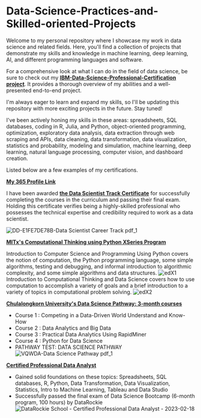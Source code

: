 # Data-Science-Practices-and-Skilled-oriented-Projects

Welcome to my personal repository where I showcase my work in data science and related fields. Here, you'll find a collection of projects that demonstrate my skills and knowledge in machine learning, deep learning, AI, and different programming languages and software.

For a comprehensive look at what I can do in the field of data science, be sure to check out my **[IBM-Data-Science-Professional-Certification project](https://github.com/Feem-NS/IBM-Data-Science-Professional-Certification/tree/main/IBM-Module-10%20Applied-Data-Science-Capstone%20(Project))**. It provides a thorough overview of my abilities and a well-presented end-to-end project.

I'm always eager to learn and expand my skills, so I'll be updating this repository with more exciting projects in the future. Stay tuned!

I've been actively honing my skills in these areas: spreadsheets, SQL databases, coding in R, Julia, and Python, object-oriented programming, optimization, exploratory data analysis, data extraction through web scraping and APIs, data cleaning, data transformation, data visualization, statistics and probability, modeling and simulation, machine learning, deep learning, natural language processing, computer vision, and dashboard creation.

Listed below are a few examples of my certifications.

**[My 365 Profile Link](https://learn.365datascience.com/profile/natthapong-sueviriyapan/)**

I have been awarded **[the Data Scientist Track Certificate](https://learn.365datascience.com/certificates/DD-E1FE7DE78B/)** for successfully completing the courses in the curriculum and passing their final exam. Holding this certificate verifies being a highly-skilled professional who possesses the technical expertise and credibility required to work as a data scientist.

![DD-E1FE7DE78B-Data Scientist Career Track pdf_1](https://user-images.githubusercontent.com/107760967/219263089-02c71a49-74a1-4d7a-ba58-7ae85cb82ddd.jpg)

**[MITx's Computational Thinking using Python XSeries Program](https://www.edx.org/xseries/mitx-computational-thinking-using-python)**

Introduction to Computer Science and Programming Using Python covers the notion of computation, the Python programming language, some simple algorithms, testing and debugging, and informal introduction to algorithmic complexity, and some simple algorithms and data structures. 
![edX1](https://user-images.githubusercontent.com/107760967/219264526-e3981e20-656f-4502-9111-f5f9c662a626.jpg)
Introduction to Computational Thinking and Data Science covers how to use computation to accomplish a variety of goals and a brief introduction to a variety of topics in computational problem solving.
![edX2](https://user-images.githubusercontent.com/107760967/219264550-2221105b-73d1-4ba3-8df4-0cc5f3b356bb.jpg)

**[Chulalongkorn University's Data Science Pathway: 3-month courses](https://www.chulamoocachieve.com/pathway/data-science)**
- Course 1 : Competing in a Data-Driven World Understand and Know-How
- Course 2 : Data Analytics and Big Data
- Course 3 : Practical Data Analytics Using RapidMiner
- Course 4 : Python for Data Science
- PATHWAY TEST: DATA SCIENCE PATHWAY
![VQWDA-Data Science Pathway pdf_1](https://user-images.githubusercontent.com/107760967/219264139-c2765d1f-bacb-426c-aa7f-f6afe79bd8d2.jpg)

**[Certified Professional Data Analyst](https://badgr.com/public/assertions/1RtzZFwLTPuzncX8zos6uA?action=download)**
- Gained solid foundations on these topics: Spreadsheets, SQL databases, R, Python, Data Transformation, Data Visualization, Statistics, Intro to Machine Learning, Tableau and Data Studio
- Successfully passed the final exam of Data Science Bootcamp (6-month program, 100 hours) by DataRockie
![DataRockie School - Certified Professional Data Analyst - 2023-02-18](https://user-images.githubusercontent.com/107760967/219846087-dae358f3-2263-48b5-b021-1faf9db725fa.png)



